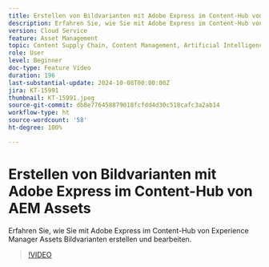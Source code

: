 ```yaml
---
title: Erstellen von Bildvarianten mit Adobe Express im Content-Hub von AEM Assets
description: Erfahren Sie, wie Sie mit Adobe Express im Content-Hub von Experience Manager Assets Bildvarianten erstellen und bearbeiten.
version: Cloud Service
feature: Asset Management
topic: Content Supply Chain, Content Management, Artificial Intelligence
role: User
level: Beginner
doc-type: Feature Video
duration: 196
last-substantial-update: 2024-10-08T00:00:00Z
jira: KT-15991
thumbnail: KT-15991.jpeg
source-git-commit: db8e776458879018fcfdd4d30c518cafc3a2ab14
workflow-type: ht
source-wordcount: '58'
ht-degree: 100%

---
```



# Erstellen von Bildvarianten mit Adobe Express im Content-Hub von AEM Assets

Erfahren Sie, wie Sie mit Adobe Express im Content-Hub von Experience Manager Assets Bildvarianten erstellen und bearbeiten.

>[!VIDEO](https://video.tv.adobe.com/v/3435003/?learn=on)
